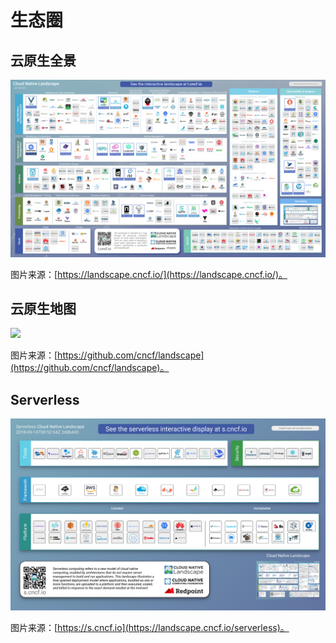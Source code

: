 # 生态圈

## 云原生全景

![](../.gitbook/assets/CloudNativeLandscape.png)

图片来源：[https://landscape.cncf.io/](https://landscape.cncf.io/)。

## 云原生地图

![](../.gitbook/assets/CNCF_TrailMap_latest.png)

图片来源：[https://github.com/cncf/landscape](https://github.com/cncf/landscape)。

## Serverless

![](../.gitbook/assets/CloudNativeLandscape_Serverless_latest.png)

图片来源：[https://s.cncf.io](https://landscape.cncf.io/serverless)。
